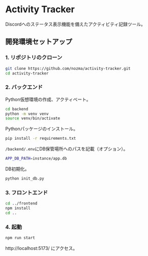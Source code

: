 # Activity Tracker

Discordへのステータス表示機能を備えたアクティビティ記録ツール。

## 開発環境セットアップ

### 1. リポジトリのクローン

```bash
git clone https://github.com/nozma/activity-tracker.git
cd activity-tracker
```
### 2. バックエンド

Python仮想環境の作成、アクティベート。

```bash
cd backend
python -m venv venv
source venv/bin/activate
```

Pythonパッケージのインストール。

```bash
pip install -r requirements.txt
```

`/backend/.env`にDB保管場所へのパスを記載（オプション）。

```bash
APP_DB_PATH=instance/app.db
```

DB初期化。

```bash
python init_db.py
```

### 3. フロントエンド

```bash
cd ../frontend
npm install
cd ..
```

### 4. 起動

```bash
npm run start
```

http://localhost:5173/ にアクセス。